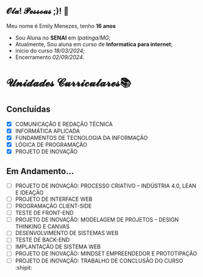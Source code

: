 ## 𝓞𝓵𝓪! 𝓟𝓮𝓼𝓼𝓸𝓪𝓼 ;)! 🌸
Meu nome é Emily Menezes, tenho **16 anos**

- Sou Aluna no **SENAI** em *Ipatinga/MG*;
 - Atualmente, Sou aluna em curso de **Informatica para internet**;
 - inicio do curso *18/03/2024;*
- Encerramento *02/09/2024*.

# 𝓤𝓷𝓲𝓭𝓪𝓭𝓮𝓼 𝓒𝓾𝓻𝓻𝓲𝓬𝓾𝓵𝓪𝓻𝓮𝓼📚
 ## Concluídas
- [x] COMUNICAÇÃO E REDAÇÃO TÉCNICA
- [x] INFORMÁTICA APLICADA
- [x] FUNDAMENTOS DE TECNOLOGIA DA INFORMAÇÃO
- [x] LÓGICA DE PROGRAMAÇÃO
- [x] PROJETO DE INOVAÇÃO

 ## Em Andamento...
- [ ] PROJETO DE INOVAÇÃO: PROCESSO CRIATIVO – INDÚSTRIA 4.0, LEAN E IDEAÇÃO
- [ ] PROJETO DE INTERFACE WEB
- [ ] PROGRAMAÇÃO CLIENT-SIDE
- [ ] TESTE DE FRONT-END
- [ ] PROJETO DE INOVAÇÃO: MODELAGEM DE PROJETOS – DESIGN THINKING E CANVAS
- [ ] DESENVOLVIMENTO DE SISTEMAS WEB
- [ ] TESTE DE BACK-END
- [ ] IMPLANTAÇÃO DE SISTEMA WEB
- [ ] PROJETO DE INOVAÇÃO: MINDSET EMPREENDEDOR E PROTOTIPAÇÃO
- [ ] PROJETO DE INOVAÇÃO: TRABALHO DE CONCLUSÃO DO CURSO
:shipit:
